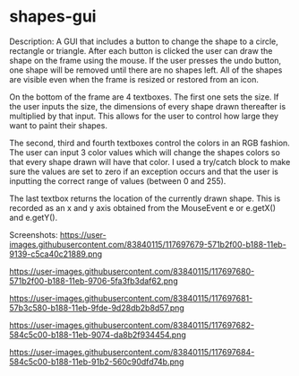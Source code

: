 # shapes-gui

Description:
A GUI that includes a button to change the shape to a circle, rectangle or triangle. After each button is clicked the user can draw the shape on the frame using the mouse. If the user presses the undo button, one shape will be removed until there are no shapes left. All of the shapes are visible even when the frame is resized or restored from an icon.

On the bottom of the frame are 4 textboxes. The first one sets the size. If the user inputs
the size, the dimensions of every shape drawn thereafter is multiplied by that input. This allows
for the user to control how large they want to paint their shapes.

The second, third and fourth textboxes control the colors in an RGB fashion. The user
can input 3 color values which will change the shapes colors so that every shape drawn will have
that color. I used a try/catch block to make sure the values are set to zero if an exception occurs
and that the user is inputting the correct range of values (between 0 and 255).

The last textbox returns the location of the currently drawn shape. This is recorded as an
x and y axis obtained from the MouseEvent e or e.getX() and e.getY().

Screenshots:
https://user-images.githubusercontent.com/83840115/117697679-571b2f00-b188-11eb-9139-c5ca40c21889.png

https://user-images.githubusercontent.com/83840115/117697680-571b2f00-b188-11eb-9706-5fa3fb3daf62.png

https://user-images.githubusercontent.com/83840115/117697681-57b3c580-b188-11eb-9fde-9d28db2b8d57.png

https://user-images.githubusercontent.com/83840115/117697682-584c5c00-b188-11eb-9074-da8b2f934454.png

https://user-images.githubusercontent.com/83840115/117697684-584c5c00-b188-11eb-91b2-560c90dfd74b.png

